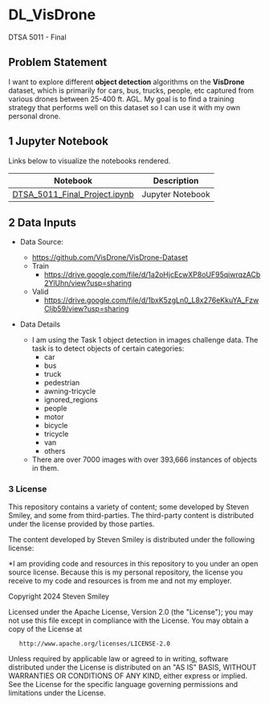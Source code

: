 # DL_VisDrone
DTSA 5011 - Final
## Problem Statement
I want to explore different **object detection** algorithms on the **VisDrone** dataset, which is primarily for cars, bus, trucks, people, etc captured from various drones between 25-400 ft. AGL.  My goal is to find a training strategy that performs well on this dataset so I can use it with my own personal drone.

## 1 Jupyter Notebook<a class="anchor" id="1"></a>
Links below to visualize the notebooks rendered.

| Notebook | Description |
|--------------------------------------------------------------------------------------------------------------|-------------------------------------------------------------------------------------------------------------------------------------------------------------------|
| [DTSA_5011_Final_Project.ipynb](https://nbviewer.org/github/stevensmiley1989/Deep_Learning_VisDrone/blob/main/DTSA_5011_Final_Project.ipynb) | Jupyter Notebook|


## 2 Data Inputs <a class="anchor" id="2"></a>
* Data Source:
    * https://github.com/VisDrone/VisDrone-Dataset
    * Train
        * https://drive.google.com/file/d/1a2oHjcEcwXP8oUF95qiwrqzACb2YlUhn/view?usp=sharing
    * Valid
        * https://drive.google.com/file/d/1bxK5zgLn0_L8x276eKkuYA_FzwCIjb59/view?usp=sharing

* Data Details
    * I am using the Task 1 object detection in images challenge data.  The task is to detect objects of certain categories:
        * car
        * bus
        * truck
        * pedestrian
        * awning-tricycle
        * ignored_regions
        * people
        * motor
        * bicycle
        * tricycle
        * van
        * others
    * There are over 7000 images with over 393,666 instances of objects in them.



### 3 License <a class="anchor" id="6"></a>

This repository contains a variety of content; some developed by Steven Smiley, and some from third-parties.  The third-party content is distributed under the license provided by those parties.

The content developed by Steven Smiley is distributed under the following license:

*I am providing code and resources in this repository to you under an open source license.  Because this is my personal repository, the license you receive to my code and resources is from me and not my employer. 

   Copyright 2024 Steven Smiley

   Licensed under the Apache License, Version 2.0 (the "License");
   you may not use this file except in compliance with the License.
   You may obtain a copy of the License at

       http://www.apache.org/licenses/LICENSE-2.0

   Unless required by applicable law or agreed to in writing, software
   distributed under the License is distributed on an "AS IS" BASIS,
   WITHOUT WARRANTIES OR CONDITIONS OF ANY KIND, either express or implied.
   See the License for the specific language governing permissions and
   limitations under the License.
   
